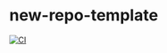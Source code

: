 # new-repo-template

[![CI](https://github.com/garzarobm/new-repo-template/actions/workflows/blank.yml/badge.svg?branch=master)](https://github.com/garzarobm/new-repo-template/actions/workflows/blank.yml)
